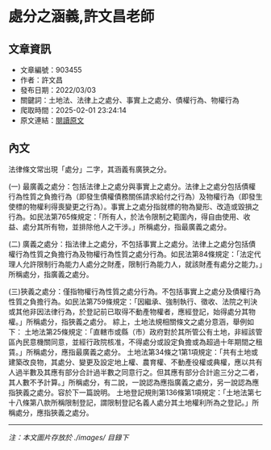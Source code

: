 # 處分之涵義,許文昌老師

## 文章資訊
- 文章編號：903455
- 作者：許文昌
- 發布日期：2022/03/03
- 關鍵詞：土地法、法律上之處分、事實上之處分、債權行為、物權行為
- 爬取時間：2025-02-01 23:24:14
- 原文連結：[閱讀原文](https://real-estate.get.com.tw/Columns/detail.aspx?no=903455)

## 內文


法律條文常出現「處分」二字，其涵義有廣狹之分。


(一)	最廣義之處分：包括法律上之處分與事實上之處分。法律上之處分包括債權行為性質之負擔行為（即發生債權債務關係請求給付之行為）及物權行為（即發生使標的物權利得喪變更之行為）。事實上之處分指就標的物為變形、改造或毀損之行為。如民法第765條規定：「所有人，於法令限制之範圍內，得自由使用、收益、處分其所有物，並排除他人之干涉。」所稱處分，指最廣義之處分。


(二)	廣義之處分：指法律上之處分，不包括事實上之處分。法律上之處分包括債權行為性質之負擔行為及物權行為性質之處分行為。如民法第84條規定：「法定代理人允許限制行為能力人處分之財產，限制行為能力人，就該財產有處分之能力。」所稱處分，指廣義之處分。


(三)狹義之處分：僅指物權行為性質之處分行為。不包括事實上之處分及債權行為性質之負擔行為。如民法第759條規定：「因繼承、強制執行、徵收、法院之判決或其他非因法律行為，於登記前已取得不動產物權者，應經登記，始得處分其物權。」所稱處分，指狹義之處分。
綜上，土地法規相關條文之處分意涵，舉例如下：
土地法第25條規定：「直轄市或縣（市）政府對於其所管公有土地，非經該管區內民意機關同意，並經行政院核准，不得處分或設定負擔或為超過十年期間之租賃。」所稱處分，應指最廣義之處分。
土地法第34條之1第1項規定：「共有土地或建築改良物，其處分、變更及設定地上權、農育權、不動產役權或典權，應以共有人過半數及其應有部分合計過半數之同意行之。但其應有部分合計逾三分之二者，其人數不予計算。」所稱處分，有二說，一說認為應指廣義之處分，另一說認為應指狹義之處分。容於下一篇說明。
土地登記規則第136條第1項規定：「土地法第七十八條第八款所稱限制登記，謂限制登記名義人處分其土地權利所為之登記。」所稱處分，應指狹義之處分。

---
*注：本文圖片存放於 ./images/ 目錄下*

